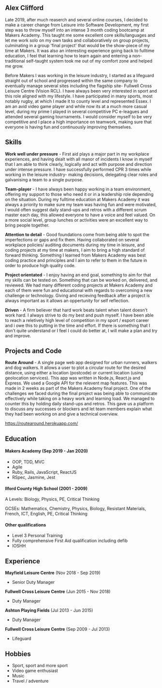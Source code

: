 ## Alex Clifford

Late 2019, after much reaserch and several online courses, I decided to make a career change from Leisure into Software Development, my first step was to throw myself into an intense 3 month coding bootcamp at Makers Academy. This taught me some excellent core skills/languages and let me work solo on my own tasks and collaboratively on group projects, culminating in a group 'final project' that would be the show-piece of my time at Makers. It was also an interesting experience going back to fulltime education, I feel that learning how to learn again and entering a non-traditional self-taught system took me out of my comfort zone and helped me grow.

Before Makers I was working in the leisure industry, I started as a lifeguard straight out of school and progressed within the same company to eventually manage several sites including the flagship site- Fullwell Cross Leisure Centre (Vision RCL). I have always been very interested in sport and this role aligned with my lifestyle. I have participated in many sports, most notably rugby, at which I made it to county level and represented Essex.
I am an avid video game player and while now its at a much more casual level, during my prime I played in several competitive PC e-leagues and attended several gaming tournaments.
I would consider myself to be very competitive and I place a high importance on teamwork, making sure that everyone is having fun and continuously improving themselves.

## Skills

**Work well under pressure** - First aid plays a major part in my workplace experiences, and having dealt with all manor of incidents I know in myself that I am able to think clearly, logically and act with purpose and direction under intense pressure. I have successfully performed CPR 3 times while working in the leisure industry- making decisions, delegating clear roles and galvanising a team to a single purpose.

**Team-player** - I have always been happy working in a team environment, offering my support to those who need it or in a leadership role depending on the situation. During my fulltime education at Makers Academy it was always a priority to make sure my team was having fun and were motivated, I would often suggest daily stand-ups and retros with a different scrum master each day, this allowed everyone to have a voice and feel valued. On a more social level, group lunches or activities were an excellent way to bring people together.

**Attention to detail** - Good foundations come from being able to spot the imperfections or gaps and fix them. Having collaborated on several workplace policies/ auditing documents during my time in leisure, and coding projects at my time at makers, I aim to bring a high standard of forward thinking. Something I learned from Makers Academy was best coding practice and principles and I aim to refer to them in the future in order to produce high quality code. 

**Project orientated** - I enjoy having an end goal, something to aim for that my skills can be tested on. Something that can be worked on, delivered, and reviewed. We had many different coding projects at Makers Academy and each of them were fun and educational with regards to overcoming a new challenge or technology. Giving and recieving feedback after a project is always important as it allows an oppertunity for self reflection.

**Driven** - A firm believer that hard work beats talent when talent doesn't work hard. I always strive to do my best and push myself. I have been able to reach a reletively high level of competition in my sport / esport career and i owe this to putting in the time and effort. If there is something that I don't quite understand or I feel I could do better at, I will make a plan and try and improve.

## Projects and Code

**Route Around** - A single page web app designed for urban runners, walkers and dog walkers. It allows a user to plot a circular route for the desired distance, using either a location (postcode) or current location (using geolocation services). This app was written in Node.js, React.js and Express. We used a Google API for the relevent map features. This was made in 2 weeks as part of the Makers Academy final project. One of the challenges we faced during the final project was being able to communicate effectively while taking on a heavy work and learning load. We managed to counter this by holding daily stand-ups and retros. This gave us a platform to discuss any successes or blockers and let team members explain what they had been working on and give a technical overview.

https://routearound.herokuapp.com/

## Education

#### Makers Academy (Sep 2019 - Jan 2020)

- OOP, TDD, MVC
- Agile
- Ruby, Rails, JavaScript, ReactJS
- RSpec, Jasmine, Jest

#### Ilford County High School (2001 - 2009)

A Levels: Biology, Physics, PE, Critical Thinking

GCSEs: Mathematics, Chemistry, Physics, Biology, Resistant Materials, French, ICT, English, PE, Critical Thinking

#### Other qualifications

- Level 3 Personal Training
- Fully comprehensive First Aid qualification including defib
- IOSHH

## Experience

**Mayfield Leisure Centre**  (Nov 2018 - Sep 2019)
- Senior Duty Manager

**Fullwell Cross Leisure Centre** (Jun 2015 - Nov 2018)   
- Duty Manager

**Ashton Playing Fields**  (Jul 2013 - Jun 2015)
- Duty Manager

**Fullwell Cross Leisure Centre**  (Sep 2009 - Jul 2013)
- Lifeguard

## Hobbies

- Sport, sport and more sport
- Video game enthusiast
- Music
- Travel / adventure


